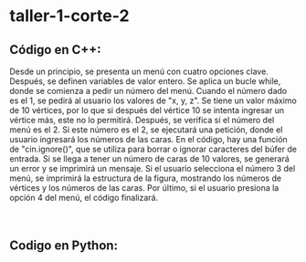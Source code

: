 # taller-1-corte-2

## Código en C++: 
Desde un principio, se presenta un menú con cuatro opciones clave. 
Después, se definen variables de valor entero. Se aplica un bucle while, donde se comienza a pedir un número del menú.
Cuando el número dado es el 1, se pedirá al usuario los valores de "x, y, z". Se tiene un valor máximo de 10 vértices, por lo que si después del vértice 10 se intenta ingresar un vértice más, este no lo permitirá. 
Después, se verifica si el número del menú es el 2. Si este número es el 2, se ejecutará una petición, donde el usuario ingresará los números de las caras. 
En el código, hay una función de "cin.ignore()", que se utiliza para borrar o ignorar caracteres del búfer de entrada. Si se llega a tener un número de caras de 10 valores, se generará un error y se imprimirá un mensaje. 
Si el usuario selecciona el número 3 del menú, se imprimirá la estructura de la figura, mostrando los números de vértices y los números de las caras. 
Por último, si el usuario presiona la opción 4 del menú, el código finalizará.
<br/>
<br/>
<br/>
## Codigo en Python: 
